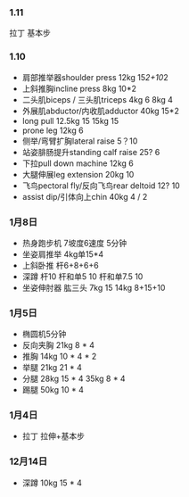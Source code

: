 ### 1.11
拉丁
基本步

### 1.10
- 肩部推举器shoulder press
12kg 15*2+10*2
- 上斜推胸incline press
8kg 10*2
- 二头肌biceps / 三头肌triceps
4kg 6
8kg 4
- 外展肌abductor/内收肌adductor
40kg 15*2
- long pull
12.5kg 15
15kg 15
- prone leg
12kg 6
- 侧举/弯臂扩胸lateral raise
5？10
- 站姿腓肠提升standing calf raise
25? 6
- 下拉pull down machine
12kg 6
- 大腿伸展leg extension
20kg 10
- 飞鸟pectoral fly/反向飞鸟rear deltoid
12? 10
- assist dip/引体向上chin
40kg 4 / 2


### 1月8日
- 热身跑步机 
7坡度6速度 5分钟
- 坐姿肩推举 
4kg单15*4
- 上斜卧推 
杆6+8+6+6
- 深蹲 
杆10 
杆和单5  10 
杆和单7.5  10
- 坐姿伸肘器 肱三头 
7kg 15 
14kg 8+15+10


### 1月5日
- 椭圆机5分钟
- 反向夹胸 
21kg 8 * 4
- 推胸 
14kg 10 * 4 * 2
- 举腿
21kg 21 * 4
- 分腿
28kg 15 * 4
35kg 8 * 4
- 踢腿
50kg 10 * 4




### 1月4日
- 拉丁
拉伸+基本步

### 12月14日
- 深蹲
10kg  15 * 4